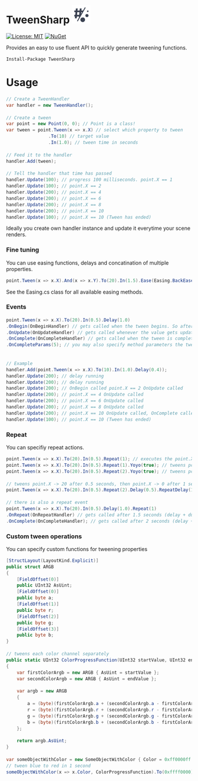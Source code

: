 # TweenSharp ![alt text](https://github.com/BerndNK/TweenSharp/raw/master/Icon/IconInversed50px.png "TweenSharpLogo")
[![License: MIT](https://img.shields.io/badge/License-MIT-yellow.svg)](https://github.com/BerndNK/TweenSharp/blob/master/LICENSEE)
[![NuGet](https://img.shields.io/nuget/v/TweenSharp.svg)](https://www.nuget.org/packages/TweenSharp/)


Provides an easy to use fluent API to quickly generate tweening functions.
```
Install-Package TweenSharp
```

# Usage
```C#
// Create a TweenHandler
var handler = new TweenHandler();

// Create a tween
var point = new Point(0, 0); // Point is a class!
var tween = point.Tween(x => x.X) // select which property to tween
                .To(10) // target value
                .In(1.0); // tween time in seconds

// Feed it to the handler
handler.Add(tween);

// Tell the handler that time has passed
handler.Update(100); // progress 100 milliseconds. point.X == 1
handler.Update(100); // point.X == 2
handler.Update(200); // point.X == 4
handler.Update(200); // point.X == 6
handler.Update(200); // point.X == 8
handler.Update(200); // point.X == 10
handler.Update(100); // point.X == 10 (Tween has ended)
```
Ideally you create own handler instance and update it everytime your scene renders.

### Fine tuning
You can use easing functions, delays and concatination of multiple properties.
```C#
point.Tween(x => x.X).And(x => x.Y).To(20).In(1.5).Ease(Easing.BackEaseIn).Delay(0.5);
````
See the Easing.cs class for all available easing methods.

### Events
```C#
point.Tween(x => x.X).To(20).In(0.5).Delay(1.0)
.OnBegin(OnBeginHandler) // gets called when the tween begins. So after 1.0 seconds delay
.OnUpdate(OnUpdateHandler) // gets called whenever the value gets updates. (After the value has been set)
.OnComplete(OnCompleteHandler) // gets called when the tween is completed
.OnCompleteParams(5); // you may also specify method parameters the tween shall call your method with


// Example
handler.Add(point.Tween(x => x.X).To(10).In(1.0).Delay(0.4));
handler.Update(200); // delay running
handler.Update(200); // delay running
handler.Update(200); // OnBegin called point.X == 2 OnUpdate called
handler.Update(200); // point.X == 4 OnUpdate called
handler.Update(200); // point.X == 6 OnUpdate called
handler.Update(200); // point.X == 8 OnUpdate called
handler.Update(200); // point.X == 10 OnUpdate called, OnComplete called
handler.Update(100); // point.X == 10 (Tween has ended)


````
### Repeat
You can specifiy repeat actions.
```C#
point.Tween(x => x.X).To(20).In(0.5).Repeat(1); // executes the point.X -> 20 tween twice
point.Tween(x => x.X).To(20).In(0.5).Repeat(1).Yoyo(true); // tweens point.X -> 20 then point.X -> 0
point.Tween(x => x.X).To(20).In(0.5).Repeat(2).Yoyo(true); // tweens point.X -> 20 -> 0 -> 20

// tweens point.X -> 20 after 0.5 seconds, then point.X -> 0 after 1 second
point.Tween(x => x.X).To(20).In(0.5).Repeat(2).Delay(0.5).RepeatDelay(1.0); 

// there is also a repeat event
point.Tween(x => x.X).To(20).In(0.5).Delay(1.0).Repeat(1)
.OnRepeat(OnRepeatHandler) // gets called after 1.5 seconds (delay + duration)
.OnComplete(OnCompleteHandler); // gets called after 2 seconds (delay + duration + repeat duration)
````

### Custom tween operations
You can specify custom functions for tweening properties
```C#
[StructLayout(LayoutKind.Explicit)]
public struct ARGB
{
    [FieldOffset(0)]
    public UInt32 AsUint;
    [FieldOffset(0)]
    public byte a;
    [FieldOffset(1)]
    public byte r;
    [FieldOffset(2)]
    public byte g;
    [FieldOffset(3)]
    public byte b;
}

// tweens each color channel separately
public static UInt32 ColorProgressFunction(UInt32 startValue, UInt32 endValue, double position)
{
    var firstColorArgb = new ARGB { AsUint = startValue };
    var secondColorArgb = new ARGB { AsUint = endValue };

    var argb = new ARGB
    {
        a = (byte)(firstColorArgb.a + (secondColorArgb.a - firstColorArgb.a) * position),
        r = (byte)(firstColorArgb.r + (secondColorArgb.r - firstColorArgb.r) * position),
        g = (byte)(firstColorArgb.g + (secondColorArgb.g - firstColorArgb.g) * position),
        b = (byte)(firstColorArgb.b + (secondColorArgb.b - firstColorArgb.b) * position)
    };

    return argb.AsUint;
}

var someObjectWithColor = new SomeObjectWithColor { Color = 0xff0000ff } // Color is UInt32
// tween blue to red in 1 second
someObjectWithColor(x => x.Color, ColorProgressFunction).To(0xffff0000).In(1.0);
````

